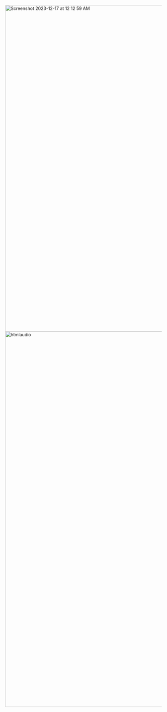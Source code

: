 <img width="1049" alt="Screenshot 2023-12-17 at 12 12 59 AM" src="https://github.com/Giselv/flask_web_app/assets/38061646/34614ed2-4d22-4430-9f69-d32261277a75">
<img width="1208" alt="htmlaudio" src="https://github.com/Giselv/flask_web_app/assets/38061646/b6ec8fc0-1bff-427f-90e6-249675b5a75d">
